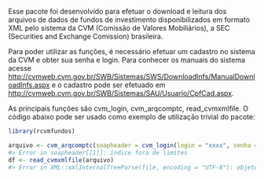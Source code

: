 Esse pacote foi desenvolvido para efetuar o download e leitura dos arquivos de dados de fundos de investimento disponibilizados em formato XML pelo sistema da CVM (Comissão de Valores Mobiliários), a SEC (Securities and Exchange Comission) brasileira.

Para poder utilizar as funções, é necessário efetuar um cadastro no sistema da CVM e obter sua senha e login. Para conhecer os manuais do sistema acesse <http://cvmweb.cvm.gov.br/SWB/Sistemas/SWS/DownloadInfs/ManualDownloadInfs.aspx> e o cadastro pode ser efetuado em <http://cvmweb.cvm.gov.br/SWB/Sistemas/SAU/Usuario/CpfCad.aspx>.

As principais funções são cvm\_login, cvm\_arqcomptc, read\_cvmxmlfile. O código abaixo pode ser usado como exemplo de utilização trivial do pacote:

``` r
library(rcvmfundos)

arquivo <- cvm_arqcomptc(soapheader = cvm_login(login = "xxxx", senha = "xxxxx"), date = "yyyy-mm-dd")
#> Error in soapheader[[1]]: índice fora de limites
df <- read_cvmxmlfile(arquivo)
#> Error in XML::xmlInternalTreeParse(file, encoding = "UTF-8"): objeto 'arquivo' não encontrado
```
